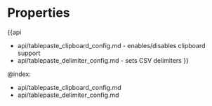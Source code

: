 
Properties
==========

{{api
- api/tablepaste_clipboard_config.md - enables/disables clipboard support
- api/tablepaste_delimiter_config.md - sets CSV delimiters
}}

@index:
- api/tablepaste_clipboard_config.md
- api/tablepaste_delimiter_config.md

